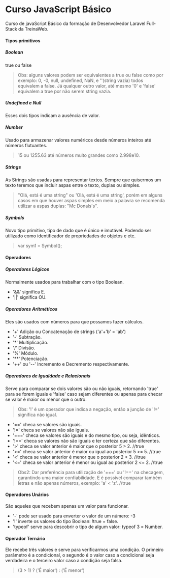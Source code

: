 # Curso JavaScript Básico
Curso de javaScript Básico da formação de Desenvolvedor Laravel Full-Stack da TreinaWeb.

#### Tipos primitivos

##### Boolean
true ou false

> Obs: alguns valores podem ser equivalentes a true ou false como por exemplo:
0, -0, null, undefined, NaN, e ''(string vazia) todos equivalem a false.
Já qualquer outro valor, até mesmo '0' e 'false' equivalem a true por não serem string vazia.

##### Undefined e Null
Esses dois tipos indicam a ausência de valor.

##### Number
Usado para armazenar valores numéricos desde números inteiros até números flutuantes.

> 15 ou 1255.63 até números muito grandes como 2.998e10.

##### Strings
As Strings são usadas para representar textos. Sempre que quisermos um texto teremos que incluir aspas entre o texto, duplas ou simples.

> "Olá, está é uma string" ou 'Olá, está é uma string', porém em alguns casos em que houver aspas simples em meio
a palavra se recomenda utilizar a aspas duplas: "Mc Donals's".

##### Symbols
Novo tipo primitivo, tipo de dado que é único e imutável. Podendo ser utilizado como identificador de propriedades de objetos e etc.

> var sym1 = Symbol();


#### Operadores

##### Operadores Lógicos
Normalmente usados para trabalhar com o tipo Boolean.

- '&&' significa E.
- '||' significa OU.

##### Operadores Aritméticos
Eles são usados com números para que possamos fazer cálculos.

- '+' Adição ou Concatenação de strings ('a'+'b' = 'ab')
- '-' Subtração.
- '*' Multiplicação.
- '/' Divisão.
- '%' Módulo.
- '**' Potenciação.
- '++' ou '--' Incremento e Decremento respectivamente. 

##### Operadores de Igualdade e Relacionais
Serve para comparar se dois valores são ou não iguais, retornando 'true' para se forem iguais e 'false' caso sejam diferentes ou apenas para checar se valor é maior ou menor que o outro.

> Obs: '!' é um operador que indica a negação, então a junção de '!=' significa não igual.

- '==' checa se valores são iguais.
- '!=' checa se valores não são iguais.
- '===' checa se valores são iguais e do mesmo tipo, ou seja, idênticos.
- '!==' checa se valores não são iguais e ter certeza que são diferentes.
- '>' checa se valor anterior é maior que o posterior 5 > 2. //true
- '>=' checa se valor anterior é maior ou igual ao posterior 5 >= 5. //true
- '<' checa se valor anterior é menor que o posterior 2 < 3. //true
- '<=' checa se valor anterior é menor ou igual ao posterior 2 <= 2. //true


> Obs2: Dar preferência para utilização de '===' ou '!==' na checagem, garantindo uma maior confiabilidade.
>E é possível comparar também letras e não apenas números, exemplo: 'a' < 'z'. //true

#### Operadores Unários
São aqueles que recebem apenas um valor para funcionar.

- '-' pode ser usado para enverter o valor de um número: -3
- '!' inverte os valores do tipo Boolean: !true = false.
- 'typeof' serve para descobrir o tipo de algum valor: typeof 3 = Number.

#### Operador Ternário
Ele recebe três valores e serve para verificarmos uma condição. O primeiro parâmetro é a condicional, o segundo é o valor caso 
a condicional seja verdadeira e o terceiro valor caso a condição seja falsa.

> (3 > 1) ? ('É maior') : ('É menor')
